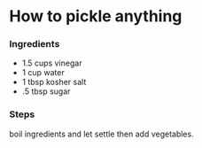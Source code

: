 # How to pickle anything 

### Ingredients
- 1.5 cups vinegar 
- 1 cup water 
- 1 tbsp kosher salt 
- .5 tbsp sugar 

### Steps
boil ingredients and let settle then add vegetables. 

